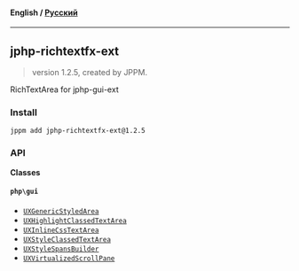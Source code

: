 #### **English** / [Русский](README.ru.md)

---

## jphp-richtextfx-ext
> version 1.2.5, created by JPPM.

RichTextArea for jphp-gui-ext

### Install
```
jppm add jphp-richtextfx-ext@1.2.5
```

### API
**Classes**

#### `php\gui`

- [`UXGenericStyledArea`](https://github.com/jphp-group/jphp-richtextfx-ext/blob/master/api-docs/classes/php/gui/UXGenericStyledArea.md)
- [`UXHighlightClassedTextArea`](https://github.com/jphp-group/jphp-richtextfx-ext/blob/master/api-docs/classes/php/gui/UXHighlightClassedTextArea.md)
- [`UXInlineCssTextArea`](https://github.com/jphp-group/jphp-richtextfx-ext/blob/master/api-docs/classes/php/gui/UXInlineCssTextArea.md)
- [`UXStyleClassedTextArea`](https://github.com/jphp-group/jphp-richtextfx-ext/blob/master/api-docs/classes/php/gui/UXStyleClassedTextArea.md)
- [`UXStyleSpansBuilder`](https://github.com/jphp-group/jphp-richtextfx-ext/blob/master/api-docs/classes/php/gui/UXStyleSpansBuilder.md)
- [`UXVirtualizedScrollPane`](https://github.com/jphp-group/jphp-richtextfx-ext/blob/master/api-docs/classes/php/gui/UXVirtualizedScrollPane.md)